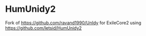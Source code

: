 # HumUnidy2

Fork of https://github.com/ravand1990/UnIdy for ExileCore2 using https://github.com/letsid/HumUnidy2
